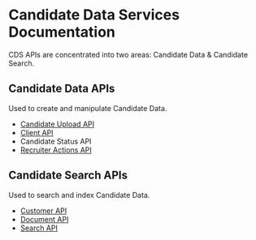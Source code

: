# Candidate Data Services Documentation

CDS APIs are concentrated into two areas: Candidate Data & Candidate Search.

## Candidate Data APIs
Used to create and manipulate Candidate Data.
* [Candidate Upload API](/UploadAPI.md)
* [Client API](/ClientAPI.md)
* Candidate Status API
* [Recruiter Actions API](/ActionsAPI.md)

## Candidate Search APIs
Used to search and index Candidate Data.
* [Customer API](/CustomerAPI.md)
* [Document API](/DocumentAPI.md)
* [Search API](http://careerbuildersearch.com/docs/candidate)
